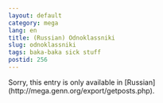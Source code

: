 ```yaml
---
layout: default
category: mega
lang: en
title: (Russian) Odnoklassniki
slug: odnoklassniki
tags: baka-baka sick stuff 
postid: 256
---
```

<p>Sorry, this entry is only available in [Russian](http://mega.genn.org/export/getposts.php).</p>
